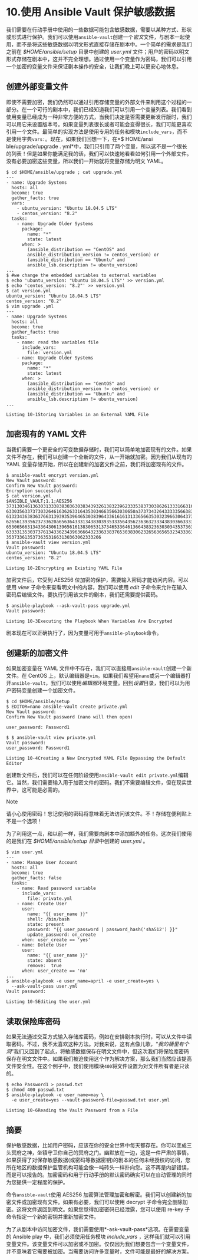 # 10.使用 Ansible Vault 保护敏感数据

我们需要在行动手册中使用的一些数据可能包含敏感数据，需要以某种方式、形状或形式进行保护。我们可以使用`ansible-vault`创建一个*密文*文件，与剧本一起使用，而不是将这些敏感数据以明文形式直接存储在剧本中。一个简单的需求是我们之前在 *$HOME/ansible/setup* 目录中创建的 *user.yml* 文件；用户的密码以明文形式存储在剧本中，这并不完全理想。通过使用一个变量作为密码，我们可以引用一个加密的变量文件来保证剧本操作的安全，让我们晚上可以更安心地休息。

## 创建外部变量文件

即使不需要加密，我们仍然可以通过引用存储变量的外部文件来利用这个过程的一部分。在一个可行的剧本中，我们已经知道我们可以引用一个变量列表。我们看到使用变量已经成为一种非常方便的方式，当我们决定是否需要更新发行版时，我们可以用它来设置版本号。如果变量列表很长或者可能会变得很长，我们可能更喜欢引用一个文件。最简单的实现方法是使用专用的任务和模块`include_vars`，而不是使用字典`vars:`。现在，如果我们回想一下，在*$ HOME/ansi ble/upgrade/upgrade . yml*中，我们只引用了两个变量，所以这不是一个很长的列表！但是如果你能满足我的话，我们可以快速地看看如何引用一个外部文件。没有必要加密这些变量，所以我们一开始就将变量存储为明文 YAML。

```
$ cd $HOME/ansible/upgrade ; cat upgrade.yml
---
- name: Upgrade Systems
  hosts: all
  become: true
  gather_facts: true
  vars:
    - ubuntu_version: "Ubuntu 18.04.5 LTS"
    - centos_version: "8.2"
  tasks:
    - name: Upgrade Older Systems
      package:
        name: "*"
        state: latest
      when: >
        (ansible_distribution == "CentOS" and
        ansible_distribution_version != centos_version) or
        (ansible_distribution == "Ubuntu" and
        ansible_lsb.description != ubuntu_version)
...
$ #we change the embedded variables to external variables
$ echo 'ubuntu_version: "Ubuntu 18.04.5 LTS"' >> version.yml
$ echo 'centos_version: "8.2"' >> version.yml
$ cat version.yml
ubuntu_version: "Ubuntu 18.04.5 LTS"
centos_version: "8.2"
$ vim upgrade .yml
---
- name: Upgrade Systems
  hosts: all
  become: true
  gather_facts: true
  tasks:
    - name: read the variables file
      include_vars:
        file: version.yml
    - name: Upgrade Older Systems
      package:
        name: "*"
        state: latest
      when: >
        (ansible_distribution == "CentOS" and
        ansible_distribution_version != centos_version) or
        (ansible_distribution == "Ubuntu" and
        ansible_lsb.description != ubuntu_version)
...

Listing 10-1Storing Variables in an External YAML File

```

## 加密现有的 YAML 文件

当我们需要一个更安全的可变数据存储时，我们可以简单地加密现有的文件。如果文件不存在，我们可以创建一个全新的文件，从一开始就加密。因为我们从现有的 YAML 变量存储开始，所以在创建新的加密文件之前，我们将加密现有的文件。

```
$ ansible-vault encrypt version.yml
New Vault password:
Confirm New Vault password:
Encryption successful
$ cat version.yml
$ANSIBLE_VAULT;1.1;AES256
37313034613630313338383036303834393261383239623335383730386261333166316163393263
6330356337373032646163626331643530346635663030650a373734326433333566383039366662
61323436383637663139393539646530383964336161613133656635303239663064373166333735
6265613935623733620a656364333134383039353335643562363632333438303663333033643939
65306566313433643061396561613830653137346533646136643832363030343537363038393934
63333135303737613433623439636664323363383765303830623265636565323433363033646335
353733613537363531663130363062333266
$ ansible-vault view version.yml
Vault password:
ubuntu_version: "Ubuntu 18.04.5 LTS"
centos_version: "8.2"

Listing 10-2Encrypting an Existing YAML File

```

加密文件后，它受到 AES256 位加密的保护，需要输入密码才能访问内容。可以使用 *view* 子命令来查看明文中的内容，我们可以使用 *edit* 子命令来允许在输入密码后编辑文件。要执行引用该文件的剧本，我们还需要提供密码。

```
$ ansible-playbook --ask-vault-pass upgrade.yml
Vault password:

Listing 10-3Executing the Playbook When Variables Are Encrypted

```

剧本现在可以正确执行了，因为变量可用于`ansible-playbook`命令。

## 创建新的加密文件

如果加密变量在 YAML 文件中不存在，我们可以直接用`ansible-vault`创建一个新文件。在 CentOS 上，默认编辑器是`vim`。如果我们希望用`nano`或另一个编辑器打开`ansible-vault`，我们可以使用*编辑器*环境变量。回到*设置*目录，我们可以为用户密码变量创建一个加密文件。

```
$ cd $HOME/ansible/setup
$ EDITOR=nano ansible-vault create private.yml
New Vault password:
Confirm New Vault password (nano will then open)

user_password: Password1

$ $ ansible-vault view private.yml
Vault password:
user_password: Password1

Listing 10-4Creating a New Encrypted YAML File Bypassing the Default Editor

```

创建新文件后，我们可以在任何阶段使用`ansible-vault edit private.yml`编辑它。当然，我们需要输入用于加密文件的密码。我们不需要编辑文件，但在现实世界中，这可能是必需的。

Note

请小心使用密码！忘记使用的密码将意味着无法访问该文件。不！存储在便利贴上不是一个选项！

为了利用这一点，和以前一样，我们需要向剧本中添加额外的任务。这次我们使用的是我们在 *$HOME/ansible/setup 目录*中创建的 *user.yml* 。

```
$ vim user.yml
---
- name: Manage User Account
  hosts: all
  become: true
  gather_facts: false
  tasks:
    - name: Read password variable
      include_vars:
        file: private.yml
    - name: Create User
      user:
        name: "{{ user_name }}"
        shell: /bin/bash
        state: present
        password: "{{ user_password | password_hash('sha512') }}"
        update_password: on_create
      when: user_create == 'yes'
    - name: Delete User
      user:
        name: "{{ user_name }}"
        state: absent
        remove:  true
      when: user_create == 'no'
...
$ ansible-playbook -e user_name=april -e user_create=yes \
  --ask-vault-pass user.yml
Vault password:

Listing 10-5Editing the user.yml

```

## 读取保险库密码

如果无法通过交互方式输入存储库密码，例如在安排剧本执行时，可以从文件中读取密码。不过，我不太喜欢这种方法。对我来说，这有点像儿歌，“*我的桶里有个洞*”我们又回到了起点，将敏感数据保存在明文文件中，但这次我们将保险库密码保存在明文文件中。如果我们被迫使用这个作为解决方案，那么我们当然应该提高文件安全性。在这个例子中，我们使用模块`400`将文件设置为对文件所有者是只读的。

```
$ echo Password1 > passwd.txt
$ chmod 400 passwd.txt
$ ansible-playbook -e user_name=may \
  -e user_create=yes --vault-password-file=passwd.txt user.yml

Listing 10-6Reading the Vault Password from a File

```

## 摘要

保护敏感数据，比如用户密码，应该在你的安全世界中每天都存在。你可以变成三头冥府之神，坐镇守卫你自己的冥府之门。幽默放在一边，这是一件严肃的事情。如果获得了对保存敏感数据(或密码等数据密钥)的剧本的任何未经授权的访问，您所在地区的数据保护监管机构可能会像一吨砖头一样扑向您。这不再是内部错误，而是可以报告的。加密密码和用于行动手册的默认密码确实可以在自动管理的同时为您提供一定程度的保护。

命令`ansible-vault`使用 AES256 加密算法管理加密和解密。我们可以创建新的加密文件或加密现有文件。如果有必要，我们可以使用 decrypt 子命令完全删除加密。这将文件返回到明文。如果您觉得加密密码已经泄露，您可以使用 re-key 子命令指定一个新的密钥并重新加密文件。

为了从剧本中访问加密文件，我们需要使用*-ask-vault-pass*选项。在需要变量的 Ansible play 中，我们必须使用任务模块 *include_vars* ，这样我们就可以引用变量文件。该变量文件可以加密或不加密。仅仅因为我们想要包含一个变量文件，并不意味着它需要被加密。当需要访问许多变量时，文件可能是最好的解决方案。